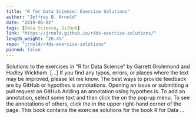 ```yaml
---
title: "R for Data Science: Exercise Solutions"
author: "Jeffrey B. Arnold"
date: "2019-06-02"
tags: [Data Science, Github]
link: "https://jrnold.github.io/r4ds-exercise-solutions/"
length_weight: "26.4%"
repo: "jrnold/r4ds-exercise-solutions"
pinned: false
---
```


Solutions to the exercises in “R for Data Science” by Garrett Grolemund and Hadley Wickham. [...] If you find any typos, errors, or places where the text may be improved, please let me know. The best ways to provide feedback are by GitHub or hypothes.is annotations. Opening an issue or submitting a pull request on GitHub Adding an annotation using hypothes.is. To add an annotation, select some text and then click the on the pop-up menu. To see the annotations of others, click the in the upper right-hand corner of the page. This book contains the exercise solutions for the book R for Data ...
